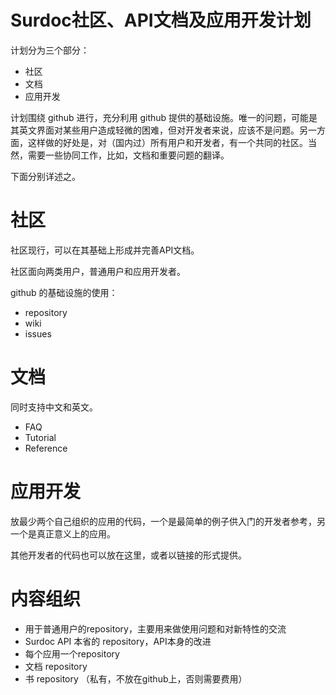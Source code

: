 # **Surdoc社区、API文档及应用开发计划**

计划分为三个部分：

* 社区
* 文档
* 应用开发

计划围绕 github 进行，充分利用 github 提供的基础设施。唯一的问题，可能是其英文界面对某些用户造成轻微的困难，但对开发者来说，应该不是问题。另一方面，这样做的好处是，对（国内过）所有用户和开发者，有一个共同的社区。当然，需要一些协同工作，比如，文档和重要问题的翻译。

下面分别详述之。

# 社区

社区现行，可以在其基础上形成并完善API文档。

社区面向两类用户，普通用户和应用开发者。

github 的基础设施的使用：

*	repository
*	wiki
*	issues

# 文档

同时支持中文和英文。

*	FAQ
*	Tutorial
*	Reference


# 应用开发

放最少两个自己组织的应用的代码，一个是最简单的例子供入门的开发者参考，另一个是真正意义上的应用。

其他开发者的代码也可以放在这里，或者以链接的形式提供。



# 内容组织

*	用于普通用户的repository，主要用来做使用问题和对新特性的交流
*	Surdoc API 本省的 repository，API本身的改进
*	每个应用一个repository
*	文档 repository 
*	书 repository （私有，不放在github上，否则需要费用）


